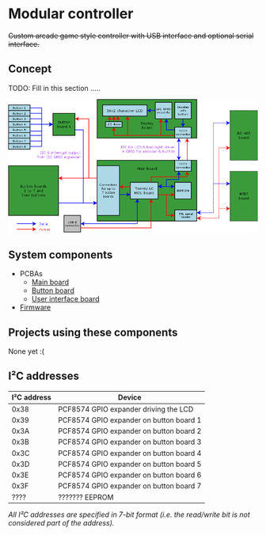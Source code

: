 # Modular controller

~~Custom arcade game style controller with USB interface and optional serial interface.~~

## Concept

TODO: Fill in this section .....

![Block diagram](./Block%20diagram.png)

## System components

* PCBAs
  * [Main board](https://github.com/PhilboBaggins/arcade-controller-pcb-main-board)
  * [Button board](https://github.com/PhilboBaggins/arcade-controller-pcb-button-board)
  * [User interface board](https://github.com/PhilboBaggins/arcade-controller-pcb-user-interface)
* [Firmware](https://github.com/PhilboBaggins/arcade-controller-firmware)

## Projects using these components

None yet :(

## I²C addresses

| I²C address | Device                                  |
| ----------- | --------------------------------------- |
|    0x38     | PCF8574 GPIO expander driving the LCD   |
|    0x39     | PCF8574 GPIO expander on button board 1 |
|    0x3A     | PCF8574 GPIO expander on button board 2 |
|    0x3B     | PCF8574 GPIO expander on button board 3 |
|    0x3C     | PCF8574 GPIO expander on button board 4 |
|    0x3D     | PCF8574 GPIO expander on button board 5 |
|    0x3E     | PCF8574 GPIO expander on button board 6 |
|    0x3F     | PCF8574 GPIO expander on button board 7 |
|    ????     | ??????? EEPROM                          |

*All I²C addresses are specified in 7-bit format (i.e. the read/write bit is not considered part of the address).*
